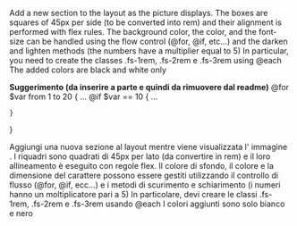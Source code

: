 
Add a new section to the layout as the picture displays. 
The boxes are squares of 45px per side (to be converted into rem) and their alignment is performed with flex rules.
The background color, the color, and the font-size can be handled using the flow control (@for, @if, etc...) and the darken and lighten methods (the numbers have a multiplier equal to 5) 
In particular, you need to create the classes .fs-1rem, .fs-2rem e .fs-3rem using @each
The added colors are black and white only


**Suggerimento (da inserire a parte e quindi da rimuovere dal readme)**
@for $var from 1 to 20 {
...
@if $var == 10 {
...


    }
}


Aggiungi una nuova sezione al layout mentre viene visualizzata l' immagine . I riquadri sono quadrati di 45px per lato (da convertire in rem) e il loro allineamento è eseguito con regole flex. Il colore di sfondo, il colore e la dimensione del carattere possono essere gestiti utilizzando il controllo di flusso (@for, @if, ecc...) e i metodi di scurimento e schiarimento (i numeri hanno un moltiplicatore pari a 5) In particolare, devi creare le classi .fs-1rem, .fs-2rem e .fs-3rem usando @each I colori aggiunti sono solo bianco e nero